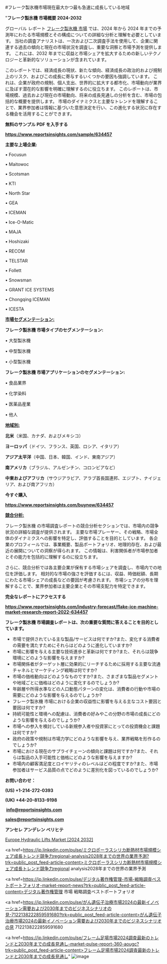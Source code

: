 #フレーク製氷機市場現在最大かつ最も急速に成長している地域

"<strong>フレーク製氷機 市場概要 2024-2032</strong>

グローバル レポート <a href=https://www.reportsinsights.com/sample/634457>フレーク製氷機 市場</a> では、2024 年から 2024 年までの予測年にわたる市場規模とその構成についての詳細な分析と理解を必要としています。 当社の調査アナリストは、一次および二次調査手法を使用して、企業に関連する過去の傾向と現在の市場状況を調査し、重要な洞察と市場予測を提供します。 これには、2032 年までに収益と市場シェアを拡大​​するための新しいテクノロジーと革新的なソリューションが含まれています。

このレポートでは、経済成長の現状、新たな傾向、経済成長の政治的および規制上のリスク、およびこの成長に寄与するいくつかの要因も強調しています。 これは、企業が政府の規制、個人支出、世界的に拡大する都市化、市場動向が業界に及ぼす潜在的な影響を明確に理解するのに役立ちます。 このレポートは、市場規模、過去および現在の市場動向、将来の成長見通しの分析を含む、市場の包括的な概要を提供します。 市場のダイナミクスと主要なトレンドを理解することで、業界参加者は情報に基づいた意思決定を行い、この進化する状況に存在する機会を活用することができます。

<strong><b>無料のサンプル PDF を入手する</b></strong>

<a href=https://www.reportsinsights.com/sample/634457><strong><u>https://www.reportsinsights.com/sample/634457</u></strong></a>

<strong>主要な上場企業:</strong>

• Focusun

• Maitowoc

• Scotsman

• KTI

• North Star

• GEA

• ICEMAN

• Ice-O-Matic

• MAJA

• Hoshizaki

• RECOM

• TELSTAR

• Follett

• Snowsman

• GRANT ICE SYSTEMS

• Chongqing ICEMAN

• ICESTA

<strong><u>市場セグメンテーション</u></strong><strong><u>:</u></strong>

<strong>フレーク製氷機 市場タイプのセグメンテーション:</strong>

• 大型製氷機

• 中型製氷機

• 小型製氷機

<strong>フレーク製氷機 市場アプリケーションのセグメンテーション:</strong>

• 食品業界

• 化学染料

• 医薬品産業

• 他人

<strong><u>地域別</u></strong><strong><u>:</u></strong>

<strong>北米</strong>（米国、カナダ、およびメキシコ）

<strong>ヨーロッパ</strong>（ドイツ、フランス、英国、ロシア、イタリア）

<strong>アジア太平洋</strong>（中国、日本、韓国、インド、東南アジア）

<strong>南アメリカ</strong>（ブラジル、アルゼンチン、コロンビアなど）

<strong>中東およびアフリカ</strong>（サウジアラビア、アラブ首長国連邦、エジプト、ナイジェリア、および南アフリカ）

<strong>今すぐ購入</strong>

<a href=https://www.reportsinsights.com/buynow/634457><strong><u>https://www.reportsinsights.com/buynow/634457</u></strong></a>

<strong><u>競合分析:</u></strong>

フレーク製氷機 の市場調査レポートの競合分析セクションでは、市場内の競争状況の詳細な調査が提供されます。 主要な市場プレーヤー、その戦略、市場全体のダイナミクスへの影響を特定し、評価することを目的としています。 各企業のプロフィールでは、事業概要、製品ポートフォリオ、地理的存在、および最近の展開についての洞察が得られます。 この情報は、利害関係者が市場参加者とその能力を包括的に理解するのに役立ちます。

さらに、競合分析では各主要企業が保有する市場シェアを調査し、市場内での地位を評価します。 相対的な市場の強さを評価するには、収益、時価総額、長期にわたる市場シェアの成長などの要因が考慮されます。 市場シェアの分布を理解することで、業界参加者は主要企業とその市場支配力を特定できます。

<strong>完全なレポートにアクセスする</strong>

<a href=https://www.reportsinsights.com/industry-forecast/flake-ice-machine-market-research-report-2022-634457><strong><u><b>https://www.reportsinsights.com/industry-forecast/flake-ice-machine-market-research-report-2022-634457</b></u></strong></a>

<strong><b>フレーク製氷機 市場調査レポートは、次の重要な質問に答えることを目的としています。</b></strong>
<ul>
  <li>市場で提供されている主な製品/サービスは何ですか?また、変化する消費者の需要を満たすためにそれらはどのように進化していますか?</li>
  <li>市場に影響を与える主要な技術進歩と革新は何ですか?また、それらは競争環境にどのような影響を与えますか?</li>
  <li>市場関係者がターゲット層に効果的にリーチするために採用する主要な流通チャネルとマーケティング戦略は何ですか?</li>
  <li>市場の価格動向はどのようなものですか?また、さまざまな製品セグメントや地域ごとに価格はどのように変化するのでしょうか?</li>
  <li>年齢層や所得水準などの人口動態パターンの変化は、消費者の行動や市場の需要にどのような影響を与えるのでしょうか?</li>
  <li>フレーク製氷機 市場における企業の収益性に影響を与える主なコスト要因と要因は何ですか?</li>
  <li>持続可能性と環境への配慮は、消費者の好みやこの分野の市場の成長にどのような影響を与えるのでしょうか?</li>
  <li>市場への参入を検討している新規参入者や投資家にとっての投資機会と課題は何ですか?</li>
  <li>政府の政策や規制は市場力学にどのような影響を与え、業界戦略を形作るのでしょうか?</li>
  <li>市場における現在のサプライチェーンの傾向と課題は何ですか?また、それらは製品の入手可能性と価格にどのような影響を与えますか?</li>
  <li>市場内の顧客満足度とロイヤリティのレベルはどの程度ですか?また、市場参加者はサービス品質の点でどのように差別化を図っているのでしょうか?</li>
</ul>
<strong>お問い合わせ：</strong>

<strong>(US) +1-214-272-0393</strong>

<strong>(UK) +44-20-8133-9198</strong>

<strong> </strong><a href=info@reportsinsights.com><strong><u>info@reportsinsights.com</u></strong></a>

<a href=sales@reportsinsights.com><strong><u>sales@reportsinsights.com</u></strong></a>

<strong>アンセレ アンデレン ベリヒテ</strong>

<a href=https://www.linkedin.com/pulse/europe-hydraulic-lifts-markets-strategic-view-pathway-hjraf/>Europe Hydraulic Lifts Market [2024 2032]</a>

<a href=https://jp.linkedin.com/pulse/ミクロポーラスシリカ断熱材市場規模シェア成長トレンド競争力regional-analysis2028年までの世界の業界予測?trk=public_post_feed-article-content>ミクロポーラスシリカ断熱材市場規模シェア成長トレンド競争力regional analysis2028年までの世界の業界予測</a>

<a href=https://jp.linkedin.com/pulse/デジタル著作権管理-市場-戦略調査ベストポートフォリオ-market-report-news?trk=public_post_feed-article-content>デジタル著作権管理 市場 戦略調査ベストポートフォリオ</a>

<a href=https://jp.linkedin.com/pulse/がん遺伝子治療市場2024の最新イノベーション需要および2030年までのビジネスシナリオの見-7122138222859591680?trk=public_post_feed-article-content>がん遺伝子治療市場2024の最新イノベーション需要および2030年までのビジネスシナリオの見 7122138222859591680</a>

<a href=https://jp.linkedin.com/pulse/フレーム足場市場2024調査最新のトレンドと2030年までの成長見通し-market-pulse-report-360-aougc?trk=public_post_feed-article-content>フレーム足場市場2024調査最新のトレンドと2030年までの成長見通し</a>"
![image](https://github.com/aakesh123242/RIMarket/assets/158431203/15896ff7-2f9d-404f-886a-3d4e09488a24)
